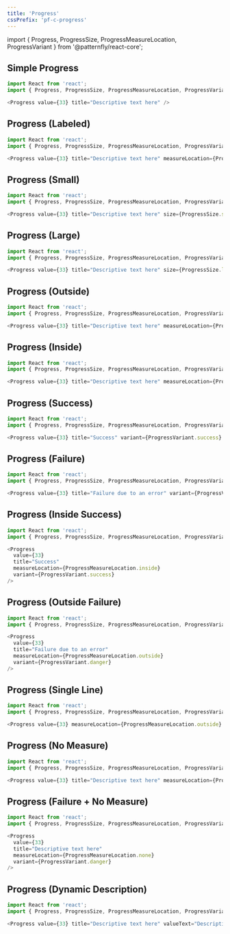 ```yaml
---
title: 'Progress'
cssPrefix: 'pf-c-progress'
---
```


import { Progress, ProgressSize, ProgressMeasureLocation, ProgressVariant } from '@patternfly/react-core';

## Simple Progress
```js
import React from 'react';
import { Progress, ProgressSize, ProgressMeasureLocation, ProgressVariant } from '@patternfly/react-core';

<Progress value={33} title="Descriptive text here" />
```

## Progress (Labeled)
```js
import React from 'react';
import { Progress, ProgressSize, ProgressMeasureLocation, ProgressVariant } from '@patternfly/react-core';

<Progress value={33} title="Descriptive text here" measureLocation={ProgressMeasureLocation.top} label="Some label" />
```

## Progress (Small)
```js
import React from 'react';
import { Progress, ProgressSize, ProgressMeasureLocation, ProgressVariant } from '@patternfly/react-core';

<Progress value={33} title="Descriptive text here" size={ProgressSize.sm} />
```

## Progress (Large)
```js
import React from 'react';
import { Progress, ProgressSize, ProgressMeasureLocation, ProgressVariant } from '@patternfly/react-core';

<Progress value={33} title="Descriptive text here" size={ProgressSize.lg} />
```

## Progress (Outside)
```js
import React from 'react';
import { Progress, ProgressSize, ProgressMeasureLocation, ProgressVariant } from '@patternfly/react-core';

<Progress value={33} title="Descriptive text here" measureLocation={ProgressMeasureLocation.outside} />
```

## Progress (Inside)
```js
import React from 'react';
import { Progress, ProgressSize, ProgressMeasureLocation, ProgressVariant } from '@patternfly/react-core';

<Progress value={33} title="Descriptive text here" measureLocation={ProgressMeasureLocation.inside} />
```

## Progress (Success)
```js
import React from 'react';
import { Progress, ProgressSize, ProgressMeasureLocation, ProgressVariant } from '@patternfly/react-core';

<Progress value={33} title="Success" variant={ProgressVariant.success} />
```

## Progress (Failure)
```js
import React from 'react';
import { Progress, ProgressSize, ProgressMeasureLocation, ProgressVariant } from '@patternfly/react-core';

<Progress value={33} title="Failure due to an error" variant={ProgressVariant.danger} />
```

## Progress (Inside Success)
```js
import React from 'react';
import { Progress, ProgressSize, ProgressMeasureLocation, ProgressVariant } from '@patternfly/react-core';

<Progress
  value={33}
  title="Success"
  measureLocation={ProgressMeasureLocation.inside}
  variant={ProgressVariant.success}
/>
```

## Progress (Outside Failure)
```js
import React from 'react';
import { Progress, ProgressSize, ProgressMeasureLocation, ProgressVariant } from '@patternfly/react-core';

<Progress
  value={33}
  title="Failure due to an error"
  measureLocation={ProgressMeasureLocation.outside}
  variant={ProgressVariant.danger}
/>
```

## Progress (Single Line)
```js
import React from 'react';
import { Progress, ProgressSize, ProgressMeasureLocation, ProgressVariant } from '@patternfly/react-core';

<Progress value={33} measureLocation={ProgressMeasureLocation.outside} />
```

## Progress (No Measure)
```js
import React from 'react';
import { Progress, ProgressSize, ProgressMeasureLocation, ProgressVariant } from '@patternfly/react-core';

<Progress value={33} title="Descriptive text here" measureLocation={ProgressMeasureLocation.none} />
```

## Progress (Failure + No Measure)
```js
import React from 'react';
import { Progress, ProgressSize, ProgressMeasureLocation, ProgressVariant } from '@patternfly/react-core';

<Progress
  value={33}
  title="Descriptive text here"
  measureLocation={ProgressMeasureLocation.none}
  variant={ProgressVariant.danger}
/>
```

## Progress (Dynamic Description)
```js
import React from 'react';
import { Progress, ProgressSize, ProgressMeasureLocation, ProgressVariant } from '@patternfly/react-core';

<Progress value={33} title="Descriptive text here" valueText="Descriptive text here" />
```

